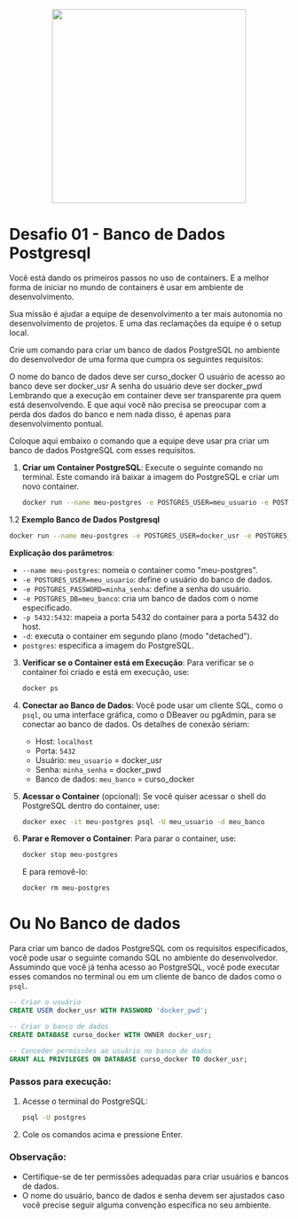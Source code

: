 <div align="center">
<img src="https://user-images.githubusercontent.com/47891196/139104117-aa9c2943-37da-4534-a584-e4e5ff5bf69a.png" width="350px" />
</div>

# Desafio 01 - Banco de Dados Postgresql

Você está dando os primeiros passos no uso de containers. E a melhor forma de iniciar no mundo de containers é usar em ambiente de desenvolvimento.

Sua missão é ajudar a equipe de desenvolvimento a ter mais autonomia no desenvolvimento de projetos. E uma das reclamações da equipe é o setup local.

Crie um comando para criar um banco de dados PostgreSQL no ambiente do desenvolvedor de uma forma que cumpra os seguintes requisitos:

O nome do banco de dados deve ser curso_docker
O usuário de acesso ao banco deve ser docker_usr
A senha do usuário deve ser docker_pwd
Lembrando que a execução em container deve ser transparente pra quem está desenvolvendo. E que aqui você não precisa se preocupar com a perda dos dados do banco e nem nada disso, é apenas para desenvolvimento pontual.

Coloque aqui embaixo o comando que a equipe deve usar pra criar um banco de dados PostgreSQL com esses requisitos.


1. **Criar um Container PostgreSQL**: Execute o seguinte comando no terminal. Este comando irá baixar a imagem do PostgreSQL e criar um novo container.

   ```bash
   docker run --name meu-postgres -e POSTGRES_USER=meu_usuario -e POSTGRES_PASSWORD=minha_senha -e POSTGRES_DB=meu_banco -p 5432:5432 -d postgres
   ```
1.2 **Exemplo Banco de Dados Postgresql**
   ```bash
   docker run --name meu-postgres -e POSTGRES_USER=docker_usr -e POSTGRES_PASSWORD=dcoker_pwd -e POSTGRES_DB=curso -p 5432:5432 -d postgres
   ```

   **Explicação dos parâmetros**:
   - `--name meu-postgres`: nomeia o container como "meu-postgres".
   - `-e POSTGRES_USER=meu_usuario`: define o usuário do banco de dados.
   - `-e POSTGRES_PASSWORD=minha_senha`: define a senha do usuário.
   - `-e POSTGRES_DB=meu_banco`: cria um banco de dados com o nome especificado.
   - `-p 5432:5432`: mapeia a porta 5432 do container para a porta 5432 do host.
   - `-d`: executa o container em segundo plano (modo "detached").
   - `postgres`: especifica a imagem do PostgreSQL.

3. **Verificar se o Container está em Execução**: Para verificar se o container foi criado e está em execução, use:

   ```bash
   docker ps
   ```

4. **Conectar ao Banco de Dados**: Você pode usar um cliente SQL, como o `psql`, ou uma interface gráfica, como o DBeaver ou pgAdmin, para se conectar ao banco de dados. Os detalhes de conexão seriam:
   - Host: `localhost`
   - Porta: `5432`
   - Usuário: `meu_usuario` = docker_usr
   - Senha: `minha_senha` = docker_pwd
   - Banco de dados: `meu_banco` = curso_docker

5. **Acessar o Container** (opcional): Se você quiser acessar o shell do PostgreSQL dentro do container, use:

   ```bash
   docker exec -it meu-postgres psql -U meu_usuario -d meu_banco
   ```

6. **Parar e Remover o Container**: Para parar o container, use:

   ```bash
   docker stop meu-postgres
   ```

   E para removê-lo:

   ```bash
   docker rm meu-postgres
   ```

# Ou No Banco de dados

Para criar um banco de dados PostgreSQL com os requisitos especificados, você pode usar o seguinte comando SQL no ambiente do desenvolvedor. Assumindo que você já tenha acesso ao PostgreSQL, você pode executar esses comandos no terminal ou em um cliente de banco de dados como o `psql`.

```sql
-- Criar o usuário
CREATE USER docker_usr WITH PASSWORD 'docker_pwd';

-- Criar o banco de dados
CREATE DATABASE curso_docker WITH OWNER docker_usr;

-- Conceder permissões ao usuário no banco de dados
GRANT ALL PRIVILEGES ON DATABASE curso_docker TO docker_usr;
```

### Passos para execução:

1. Acesse o terminal do PostgreSQL:
   ```bash
   psql -U postgres
   ```

2. Cole os comandos acima e pressione Enter.

### Observação:
- Certifique-se de ter permissões adequadas para criar usuários e bancos de dados.
- O nome do usuário, banco de dados e senha devem ser ajustados caso você precise seguir alguma convenção específica no seu ambiente.
